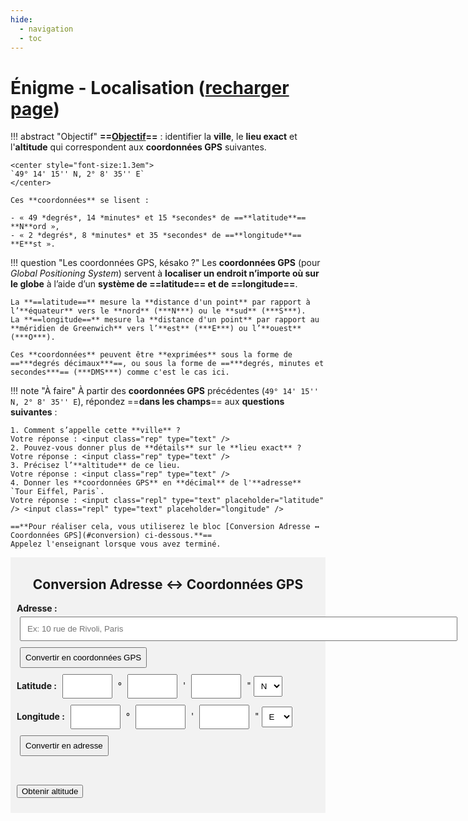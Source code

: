 ```yaml
---
hide:
  - navigation
  - toc
---
```


# Énigme - Localisation ([recharger page](enigme_localisation.md))

!!! abstract "Objectif"
    **==<u>Objectif</u>==** : identifier la **ville**, le **lieu exact** et l'**altitude** qui correspondent aux **coordonnées GPS** suivantes.
    
    <center style="font-size:1.3em">
    `49° 14' 15'' N, 2° 8' 35'' E`
    </center>

    Ces **coordonnées** se lisent :

    - « 49 *degrés*, 14 *minutes* et 15 *secondes* de ==**latitude**== **N**ord »,
    - « 2 *degrés*, 8 *minutes* et 35 *secondes* de ==**longitude**== **E**st ».

!!! question "Les coordonnées GPS, késako ?"
    Les **coordonnées GPS** (pour *Global Positioning System*) servent à **localiser un endroit n’importe où sur le globe** à l’aide d’un **système de ==latitude== et de ==longitude==**.

    La **==latitude==** mesure la **distance d'un point** par rapport à l’**équateur** vers le **nord** (***N***) ou le **sud** (***S***).  
    La **==longitude==** mesure la **distance d'un point** par rapport au **méridien de Greenwich** vers l’**est** (***E***) ou l’**ouest** (***O***).

    Ces **coordonnées** peuvent être **exprimées** sous la forme de ==***degrés décimaux***==, ou sous la forme de ==***degrés, minutes et secondes***== (***DMS***) comme c'est le cas ici.

!!! note "À faire"
    À partir des **coordonnées GPS** précédentes (`49° 14' 15'' N, 2° 8' 35'' E`), répondez ==**dans les champs**== aux **questions suivantes** :
    
    1. Comment s’appelle cette **ville** ?  
    Votre réponse : <input class="rep" type="text" />
    2. Pouvez-vous donner plus de **détails** sur le **lieu exact** ?  
    Votre réponse : <input class="rep" type="text" />
    3. Précisez l’**altitude** de ce lieu.  
    Votre réponse : <input class="rep" type="text" />
    4. Donner les **coordonnées GPS** en **décimal** de l'**adresse** `Tour Eiffel, Paris`.  
    Votre réponse : <input class="repl" type="text" placeholder="latitude" /> <input class="repl" type="text" placeholder="longitude" />

    ==**Pour réaliser cela, vous utiliserez le bloc [Conversion Adresse ↔ Coordonnées GPS](#conversion) ci-dessous.**==  
    Appelez l'enseignant lorsque vous avez terminé.

<link rel="stylesheet" href="https://unpkg.com/leaflet/dist/leaflet.css"/>
<style>
#map { height: 400px; }
.controls { padding: 1px 10px 10px 10px; background:rgb(242, 242, 242); }
input { margin: 5px; padding: 10px; }
input.addr { width: 700px; }
input[type="number"] { width: 80px; }
select { padding: 7px; }
body .controls div .md-button { margin: 5px; padding: 7px; }
label { font-weight: bold; }
#result { padding: 5px; font-size: 1.1em; text-align: center; }
.surl { background-color: rgb(254, 219, 178); }
.md-content article .admonition { font-size: 1em; }
table tr { font-size: 1.2em; }
.rep { border: 1px solid blue; background-color: rgb(244, 244, 244); width: 400px; }
.repl { border: 1px solid blue; background-color: rgb(244, 244, 244); width: 200px; }
</style>
<div class="controls">
  <h2 id="conversion"><center>Conversion Adresse ↔ Coordonnées GPS</center></h2>

  <div>
    <label>Adresse :</label>
    <input class="addr" type="text" id="addressInput" placeholder="Ex: 10 rue de Rivoli, Paris"/>
    <button class="md-button" onclick="addressToCoords()">Convertir en coordonnées GPS</button>
  </div>

  <div>
  <label>Latitude :</label>
  <input type="number" id="latDeg"> °
  <input type="number" id="latMin"> '
  <input type="number" id="latSec"> "
  <select id="latDir">
    <option value="N">N</option>
    <option value="S">S</option>
  </select>
  &nbsp;
  <label>Longitude :</label>
  <input type="number" id="lonDeg"> °
  <input type="number" id="lonMin"> '
  <input type="number" id="lonSec"> "
  <select id="lonDir">
    <option value="E">E</option>
    <option value="W">W</option>
  </select>
  <button class="md-button" onclick="dmsToAddress()">Convertir en adresse</button>
  </div>

  <p id="result"></p>

  <button class="md-button" onclick="getAltitude()">Obtenir altitude</button>
</div>

<div id="map"></div>

<script src="https://unpkg.com/leaflet/dist/leaflet.js"></script>
<script>
  let map = L.map('map').setView([48.8566, 2.3522], 6); // Paris par défaut
  L.tileLayer('https://{s}.tile.openstreetmap.org/{z}/{x}/{y}.png', {
    attribution: '© OpenStreetMap'
  }).addTo(map);

  // Initialiser latitude et longitude (contiendra des décimaux)
  let lat = null;
  let lon = null;

  // Booléen indiquant si l'altitude peut être affichée
  let AffAlt = false;  // au départ, on ne peut pas l'afficher

  // Conversion décimal → DMS
  function toDMS(dec, type) {
    let deg = Math.floor(Math.abs(dec));
    let minFloat = (Math.abs(dec) - deg) * 60;
    let min = Math.floor(minFloat);
    let sec = ((minFloat - min) * 60).toFixed(2);
    let dir = "";
    if (type === "lat") dir = dec >= 0 ? "N" : "S";
    if (type === "lon") dir = dec >= 0 ? "E" : "W";
    return `${deg}° ${min}' ${sec}" ${dir}`;
  }

  // Adresse → Coordonnées
  function addressToCoords() {
    AffAlt = true;  // indiquer que l'altitude peut être affichée
    let address = document.getElementById("addressInput").value;
    fetch(`https://nominatim.openstreetmap.org/search?format=json&q=${encodeURIComponent(address)}`)
      .then(res => res.json())
      .then(data => {
        if (data.length > 0) {
          lat = parseFloat(data[0].lat);
          lon = parseFloat(data[0].lon);
          let marker = L.marker([lat, lon]).addTo(map);
          map.setView([lat, lon], 15);
          // Afficher les résultats
          document.getElementById("result").style.border = "1px solid rgb(30, 142, 207)";
          document.getElementById("result").innerHTML =
            `<b>Résultats</b> :<br />` +
            `<b>Adresse</b> → <span class="surl">${data[0].display_name}</span><br /><br />` +
            `<table>
            <tr>
                <th></th>
                <th>Latitude</th>
                <th>Longitude</th>
            </tr>
            <tr>
                <td>Décimal</td>
                <td><span class="surl">${lat}</span></td>
                <td><span class="surl">${lon}</span></td>
            </tr>
            <tr>
                <td>DMS</td>
                <td><span class="surl">${toDMS(lat, "lat")}</span></td>
                <td><span class="surl">${toDMS(lon, "lon")}</span></td>
            </tr>
            </table>`;
        } else {
          document.getElementById("result").innerText = "Adresse introuvable";
        }
      });
  }

  // Récupérer les valeurs saisies en DMS et faire un reverse geocoding
  function dmsToAddress() {
    AffAlt = true;  // indiquer que l'altitude peut être affichée

    lat = fromDMS(
      parseFloat(document.getElementById("latDeg").value || 0),
      parseFloat(document.getElementById("latMin").value || 0),
      parseFloat(document.getElementById("latSec").value || 0),
      document.getElementById("latDir").value
    );

    lon = fromDMS(
      parseFloat(document.getElementById("lonDeg").value || 0),
      parseFloat(document.getElementById("lonMin").value || 0),
      parseFloat(document.getElementById("lonSec").value || 0),
      document.getElementById("lonDir").value
    );

    fetch(`https://nominatim.openstreetmap.org/reverse?format=json&lat=${lat}&lon=${lon}`)
          .then(res => res.json())
          .then(data => {
            if (data && data.display_name) {
              let marker = L.marker([lat, lon]).addTo(map);
              map.setView([lat, lon], 15);
              // Afficher les résultats
              document.getElementById("result").style.border = "1px solid rgb(30, 142, 207)";
              document.getElementById("result").innerHTML =
                `<b>Résultats</b> :<br />` +
                `<b>Adresse</b> → <span class="surl">${data.display_name}</span><br /><br />` +
                `<table>
                <tr>
                    <th></th>
                    <th>Latitude</th>
                    <th>Longitude</th>
                </tr>
                <tr>
                    <td>Décimal</td>
                    <td><span class="surl">${lat}</span></td>
                    <td><span class="surl">${lon}</span></td>
                </tr>
                <tr>
                    <td>DMS</td>
                    <td><span class="surl">${toDMS(lat, "lat")}</span></td>
                    <td><span class="surl">${toDMS(lon, "lon")}</span></td>
                </tr>
                </table>`;
            } else {
              document.getElementById("result").innerText = "Adresse introuvable";
            }
          });
  }

  // Conversion DMS → Décimal
  function fromDMS(deg, min, sec, dir) {
    let dec = Math.abs(deg) + (min/60) + (sec/3600);
    if (dir === "S" || dir === "W") dec = -dec;
    return dec;
  }

  // Bouton "Obtenir altitude"
  function getAltitude() {
    let introuvable = document.getElementById("result").innerText == "Adresse introuvable";
    if (AffAlt && !introuvable) {
      AffAlt = false;
      fetch(`https://api.open-elevation.com/api/v1/lookup?locations=${lat},${lon}`)
        .then(res => res.json())
        .then(data => {
          if (data && data.results && data.results.length > 0) {
            let alt = data.results[0].elevation + " m";
            document.getElementById("result").innerHTML += `<br /><b>Altitude</b> : ${alt}`;
          } else {
            document.getElementById("result").innerHTML += `<br /><b>Altitude</b> : Non disponible`;
          }
        })
        .catch(() => {
          document.getElementById("result").innerHTML += `<br /><b>Altitude</b> : Erreur lors de la récupération`;
        });
    }
  }
</script>